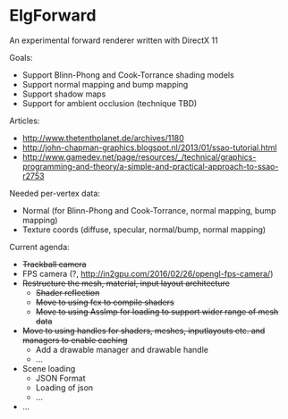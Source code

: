 # ElgForward
An experimental forward renderer written with DirectX 11

Goals:
- Support Blinn-Phong and Cook-Torrance shading models
- Support normal mapping and bump mapping
- Support shadow maps
- Support for ambient occlusion (technique TBD)

Articles:
- http://www.thetenthplanet.de/archives/1180
- http://john-chapman-graphics.blogspot.nl/2013/01/ssao-tutorial.html
- http://www.gamedev.net/page/resources/_/technical/graphics-programming-and-theory/a-simple-and-practical-approach-to-ssao-r2753

Needed per-vertex data:
- Normal (for Blinn-Phong and Cook-Torrance, normal mapping, bump mapping)
- Texture coords (diffuse, specular, normal/bump, normal mapping)

Current agenda:
- ~~Trackball camera~~
- FPS camera (?, http://in2gpu.com/2016/02/26/opengl-fps-camera/)
- ~~Restructure the mesh, material, input layout architecture~~
  - ~~Shader reflection~~
  - ~~Move to using fcx to compile shaders~~
  - ~~Move to using AssImp for loading to support wider range of mesh data~~
- ~~Move to using handles for shaders, meshes, inputlayouts etc. and managers to enable caching~~
  - Add a drawable manager and drawable handle
  - ...
- Scene loading
  - JSON Format
  - Loading of json
  - ...
- ...
